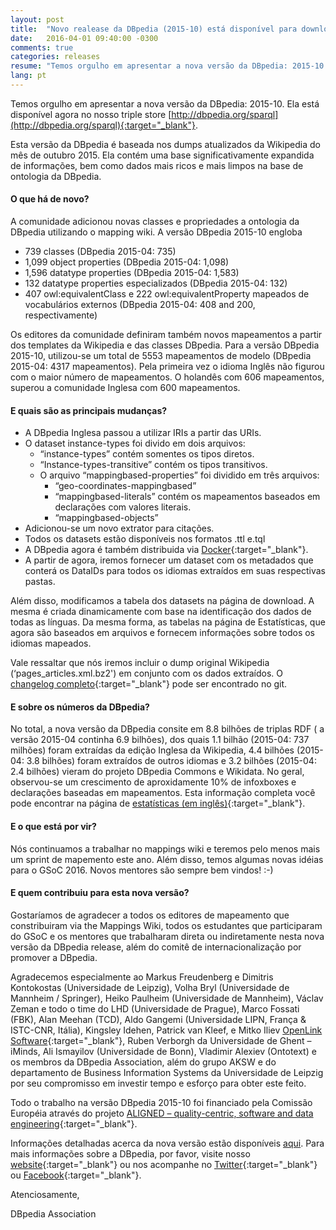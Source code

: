 ```yaml
---
layout: post
title:  "Novo realease da DBpedia (2015-10) está disponível para download"
date:   2016-04-01 09:40:00 -0300
comments: true
categories: releases
resume: "Temos orgulho em apresentar a nova versão da DBpedia: 2015-10. Ela está disponível agora no nosso triple store [...]"
lang: pt
---
```


Temos orgulho em apresentar a nova versão da DBpedia: 2015-10. Ela está disponível agora no nosso triple store [http://dbpedia.org/sparql](http://dbpedia.org/sparql){:target="_blank"}.

Esta versão da DBpedia é baseada nos dumps atualizados da Wikipedia do mês de outubro 2015. Ela contém uma base significativamente expandida de informações, bem como dados mais ricos e mais limpos na base de ontologia da DBpedia.


#### O que há de novo?

A comunidade adicionou novas classes e propriedades a ontologia da DBpedia utilizando o mapping wiki. A versão DBpedia 2015-10 engloba

* 739 classes (DBpedia 2015-04: 735)
* 1,099 object properties (DBpedia 2015-04: 1,098)
* 1,596 datatype properties (DBpedia 2015-04: 1,583)
* 132 datatype properties especializados (DBpedia 2015-04: 132)
* 407 owl:equivalentClass e 222 owl:equivalentProperty mapeados de vocabulários externos  (DBpedia 2015-04: 408 and 200, respectivamente)

Os editores da comunidade definiram também novos mapeamentos a partir dos templates da Wikipedia e das classes  DBpedia. Para a versão DBpedia 2015-10, utilizou-se um total de 5553 mapeamentos de modelo (DBpedia 2015-04: 4317 mapeamentos). Pela primeira vez o idioma Inglês não figurou com o maior número de mapeamentos. O holandês com 606 mapeamentos, superou a comunidade Inglesa com 600 mapeamentos.

#### E quais são as principais mudanças?

* A DBpedia Inglesa passou a utilizar IRIs a partir das URIs. 
* O dataset instance-types foi divido em dois arquivos:
  * “instance-types” contém somentes os tipos diretos.
  * “Instance-types-transitive” contém os tipos transitivos.
  * O arquivo “mappingbased-properties” foi dividido em três arquivos:
	* “geo-coordinates-mappingbased”
	* “mappingbased-literals” contém os mapeamentos baseados em declarações com valores literais.
	* “mappingbased-objects”
* Adicionou-se um novo extrator para citações.
* Todos os datasets estão disponíveis nos formatos .ttl e.tql 
* A DBpedia agora é também distribuida via [Docker](https://github.com/dbpedia/Dockerized-DBpedia){:target="_blank"}.
* A partir de agora, iremos fornecer um dataset com os metadados que conterá os DataIDs para todos os idiomas extraídos em suas respectivas pastas.

Além disso, modificamos a tabela dos datasets na página de download. A mesma é criada dinamicamente com base na identificação dos dados de todas as línguas. Da mesma forma, as tabelas na página de Estatísticas, que agora são baseados em arquivos  e fornecem informações sobre todos os idiomas mapeados.

Vale ressaltar que nós iremos incluir o dump original Wikipedia (‘pages_articles.xml.bz2') em conjunto com os dados extraídos. O [changelog completo](https://github.com/dbpedia/extraction-framework/compare/DBpedia_2015-04...master){:target="_blank"} pode ser encontrado no git.

#### E sobre os números da DBpedia?
No total, a nova versão da DBpedia consite em 8.8 bilhões de triplas RDF ( a versão 2015-04 continha 6.9 bilhões), dos quais 1.1 bilhão (2015-04: 737 milhões) foram extraídas da edição Inglesa da Wikipedia, 4.4 bilhões (2015-04: 3.8 bilhões) foram extraídos de outros idiomas e 3.2 bilhões (2015-04: 2.4 bilhões) vieram do projeto DBpedia Commons e Wikidata. No geral, observou-se um crescimento de aproxidamente 10% de infoxboxes e declarações baseadas em mapeamentos.  Esta informação completa você pode encontrar na página de [estatísticas (em inglês)](http://wiki.dbpedia.org/services-resources/datasets/dataset-2015-10/dataset-2015-10-statistics){:target="_blank"}.

#### E o que está por vir?

Nós continuamos a trabalhar no mappings wiki e teremos pelo menos mais um sprint de mapemento este ano. Além disso, temos algumas novas idéias para o GSoC 2016. Novos mentores são sempre bem vindos! :-)

#### E quem contribuiu para esta nova versão?

Gostaríamos de agradecer a todos os editores de mapeamento que constribuiram via the Mappings Wiki, todos os estudantes que participaram do  GSoC e os mentores  que trabalharam direta ou indiretamente nesta nova versão da DBpedia release, além do comitê de internacionalização por promover a DBpedia.

Agradecemos especialmente ao Markus Freudenberg e Dimitris Kontokostas (Universidade de Leipzig), Volha Bryl (Universidade de Mannheim / Springer), Heiko Paulheim (Universidade de  Mannheim), Václav Zeman e todo o time do LHD (Universidade de  Prague), Marco Fossati (FBK), Alan Meehan (TCD), Aldo Gangemi (Universidade LIPN, França & ISTC-CNR, Itália), Kingsley Idehen, Patrick van Kleef, e Mitko Iliev [OpenLink Software](http://www.openlinksw.com/){:target="_blank"}, Ruben Verborgh da Universidade de Ghent – iMinds, Ali Ismayilov (Universidade de Bonn), Vladimir Alexiev (Ontotext) e os membros da DBpedia Association, além do grupo AKSW e do departamento de Business Information Systems da Universidade de Leipzig por seu compromisso em investir tempo e esforço para obter este feito.

Todo o trabalho na versão  DBpedia 2015-10 foi financiado pela Comissão Européia através do projeto [ALIGNED – quality-centric, software and data engineering](http://aligned-project.eu/){:target="_blank"}.
 

Informações detalhadas acerca da nova versão estão disponíveis [aqui](). Para mais informações sobre a DBpedia, por favor, visite nosso [website](http://www.dbpedia.org){:target="_blank"} ou nos acompanhe no [Twitter](https://twitter.com/dbpedia){:target="_blank"} ou [Facebook](https://www.facebook.com/dbpedia.org/){:target="_blank"}.



Atenciosamente,

DBpedia Association


